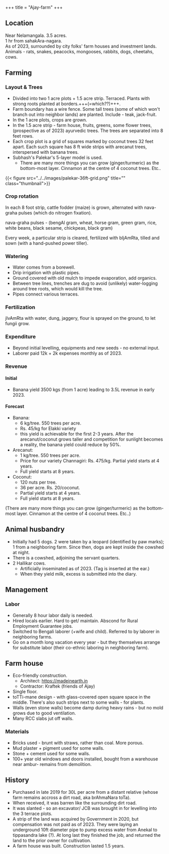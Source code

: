 +++
title = "Ajay-farm"
+++

## Location
Near Nelamangala. 3.5 acres.  
1 hr from sahakAra-nagara.  
As of 2023, surrounded by city folks' farm houses and investment lands.  
Animals - rats, snakes, peacocks, mongooses, rabbits, dogs, cheetahs, cows.

## Farming
### Layout & Trees
- Divided into two 1 acre plots + 1.5 acre strip. Terraced.  Plants with strong roots planted at borders.+++(=which??)+++.
- Farm boundary has a wire fence. Some tall trees (some of which won't branch out into neighbor lands) are planted. Include - teak, jack-fruit.
- In the 1 acre plots, crops are grown. 
- In the 1.5 acre strip - farm house, fruits, greens, some flower trees, (prospective as of 2023) ayurvedic trees. The trees are separated into 8 feet rows.
- Each crop plot is a grid of squares marked by coconut trees 32 feet apart. Each such square has 8 ft wide strips with arecanut trees, interspersed with banana trees.
- Subhash's Palekar's 5-layer model is used.
  - There are many more things you can grow (ginger/turmeric) as the bottom-most layer. Cinnamon at the centre of 4 coconut trees. Etc..


{{< figure src="../../images/palekar-36ft-grid.png" title="" class="thumbnail">}}

### Crop rotation
In each 8 foot strip, cattle fodder (maize) is grown, alternated with nava-graha pulses (which do nitrogen fixation). 

nava-graha pulses - (bengAl gram, wheat, horse gram, green gram, rice, white beans, black sesame, chickpeas, black gram)

Every week, a particular strip is cleared, fertilized with bIjAmRta, tilled and sown (with a hand-pushed power tiller).

### Watering
- Water comes from a borewell.
- Drip irrigation with plastic pipes.
- Ground covered with old mulch to impede evaporation, add organics.
- Between tree lines, trenches are dug to avoid (unlikely) water-logging around tree roots, which would kill the tree. 
- Pipes connect various terraces.

### Fertilization
jIvAmRta with water, dung, jaggery, flour is sprayed on the ground, to let fungii grow.

### Expenditure
- Beyond initial levelling, equipments and new seeds - no external input.
- Laborer paid 12k + 2k expenses monthly as of 2023.

### Revenue
#### Initial
- Banana yield 3500 kgs (from 1 acre) leading to 3.5L revenue in early 2023.

#### Forecast
- Banana: 
  - 6 kg/tree. 550 trees per acre. 
  - Rs. 45/kg for Elakki variety 
  - this yield is achievable for the first 2-3 years. After the arecanut/coconut grows taller and competition for sunlight becomes a reality, the banana yield could reduce by 50%.
- Arecanut: 
  - 1 kg/tree. 550 trees per acre.
  - Price for our variety Channagiri: Rs. 475/kg. Partial yield starts at 4 years. 
  - Full yield starts at 8 years.
- Coconut: 
  - 120 nuts per tree. 
  - 36 per acre. Rs. 20/coconut. 
  - Partial yield starts at 4 years. 
  - Full yield starts at 8 years.

(There are many more things you can grow (ginger/turmeric) as the bottom-most layer. Cinnamon at the centre of 4 coconut trees. Etc..)

## Animal husbandry
- Initially had 5 dogs. 2 were taken by a leopard (identified by paw marks); 1 from a neighboring farm.  Since then, dogs are kept inside the cowshed at night.
- There is a cowshed, adjoining the servant quarters.
- 2 Hallikar cows. 
  - Artificially inseminated as of 2023. (Tag is inserted at the ear.)
  - When they yield milk, excess is submitted into the diary.

## Management
### Labor
- Generally 8 hour labor daily is needed.
- Hired locals earlier. Hard to get/ maintain. Abscond for Rural Employment Guarantee jobs.
- Switched to Bengali laborer (+wife and child). Referred to by laborer in neighboring farms.
- Go on a month long vacation every year - but they themselves arrange for substitute labor (their co-ethnic laboring in neighboring farm).

## Farm house
- Eco-friendly construction.
  - Architect:  https://madeinearth.in
  - Contractor: Kraftek (friends of Ajay)
- Single floor.
- toTTi-mane design - with glass-covered open square space in the middle. There's also such strips next to some walls - for plants.
- Walls (even stone walls) become damp during heavy rains - but no mold grows due to good ventilation.
- Many RCC slabs jut off walls.

### Materials
- Bricks used - brunt with straws, rather than coal. More porous.
- Mud plaster + pigment used for some walls.
- Stone + cement used for some walls.
- 100+ year old windows and doors installed, bought from a warehouse near ambur-  remains from demolition.

## History
- Purchased in late 2019 for 30L per acre from a distant relative (whose farm remains accross a dirt road, aka brAhmaNara toTa).
- When received, it was barren like the surrounding dirt road.
- It was slanted - so an excavator/ JCB was brought in for levelling into the 3 terrace plots.
- A strip of the land was acquired by Government in 2020, but compensation was not paid as of 2023. They were laying an underground 10ft diameter pipe to pump excess water from Anekal to tippasandra lake (?). At long last they finished the job, and returned the land to the prior owner for cultivation.
- A farm house was built. Construction lasted 1.5 years.
